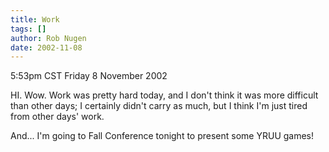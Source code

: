 ```yaml
---
title: Work
tags: []
author: Rob Nugen
date: 2002-11-08
---
```


<p class=date>5:53pm CST Friday 8 November 2002</p>

<p>HI.  Wow.  Work was pretty hard today, and I don't think it was
more difficult than other days; I certainly didn't carry as much, but
I think I'm just tired from other days' work.</p>

<p>And...  I'm going to Fall Conference tonight to present some YRUU
games!</p>
